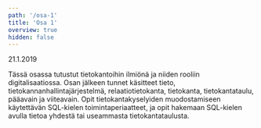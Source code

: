 ```yaml
---
path: '/osa-1'
title: 'Osa 1'
overview: true
hidden: false
---
```


<deadline>21.1.2019</deadline>


Tässä osassa tutustut tietokantoihin ilmiönä ja niiden rooliin digitalisaatiossa. Osan jälkeen tunnet käsitteet tieto, tietokannanhallintajärjestelmä, relaatiotietokanta, tietokanta, tietokantataulu, pääavain ja viiteavain. Opit tietokantakyselyiden muodostamiseen käytettävän SQL-kielen toimintaperiaatteet, ja opit hakemaan SQL-kielen avulla tietoa yhdestä tai useammasta tietokantataulusta.


<please-login></please-login>

<pages-in-this-section></pages-in-this-section>



<exercises-in-this-section></exercises-in-this-section>
